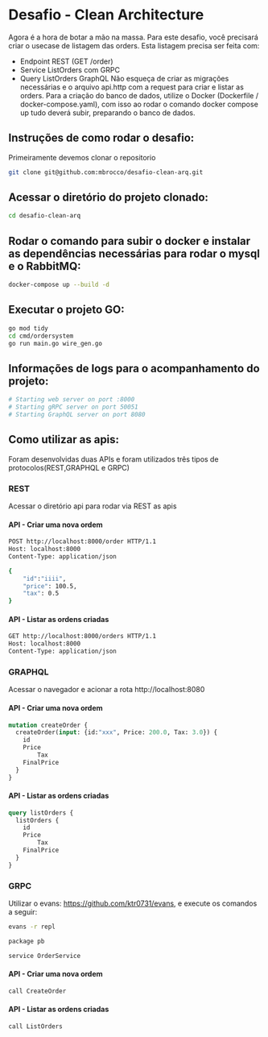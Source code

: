 # Desafio - Clean Architecture
Agora é a hora de botar a mão na massa. Para este desafio, você precisará criar o usecase de listagem das orders.
Esta listagem precisa ser feita com:
- Endpoint REST (GET /order)
- Service ListOrders com GRPC
- Query ListOrders GraphQL
Não esqueça de criar as migrações necessárias e o arquivo api.http com a request para criar e listar as orders.
Para a criação do banco de dados, utilize o Docker (Dockerfile / docker-compose.yaml), com isso ao rodar o comando docker compose up tudo deverá subir, preparando o banco de dados.

## Instruções de como rodar o desafio:
Primeiramente devemos clonar o repositorio

```bash
git clone git@github.com:mbrocco/desafio-clean-arq.git
```

## Acessar o diretório do projeto clonado:
```bash
cd desafio-clean-arq
```

## Rodar o comando para subir o docker e instalar as dependências necessárias para rodar o mysql e o RabbitMQ:
```bash
docker-compose up --build -d
```

## Executar o projeto GO:
```bash
go mod tidy
cd cmd/ordersystem
go run main.go wire_gen.go
```

## Informações de logs para o acompanhamento do projeto:
```bash
# Starting web server on port :8000
# Starting gRPC server on port 50051
# Starting GraphQL server on port 8080
```

## Como utilizar as apis:
Foram desenvolvidas duas APIs e foram utilizados três tipos de protocolos(REST,GRAPHQL e GRPC)

### REST

Acessar o diretório api para rodar via REST as apis

#### API - Criar uma nova ordem
```bash
POST http://localhost:8000/order HTTP/1.1
Host: localhost:8000
Content-Type: application/json

{
    "id":"iiii",
    "price": 100.5,
    "tax": 0.5
}
```

#### API - Listar as ordens criadas
```bash
GET http://localhost:8000/orders HTTP/1.1
Host: localhost:8000
Content-Type: application/json
```

### GRAPHQL
Acessar o navegador e acionar a rota http://localhost:8080

#### API - Criar uma nova ordem
```graphql
mutation createOrder {
  createOrder(input: {id:"xxx", Price: 200.0, Tax: 3.0}) {
  	id
  	Price
		Tax
  	FinalPrice
  }
}
```

#### API - Listar as ordens criadas
```graphql
query listOrders {
  listOrders {
    id
    Price
		Tax
    FinalPrice
  }
}
```

### GRPC
Utilizar o evans: https://github.com/ktr0731/evans, e execute os comandos a seguir:

```bash
evans -r repl
```

```bash
package pb
```

```bash
service OrderService
```

#### API - Criar uma nova ordem
```bash
call CreateOrder
```

#### API - Listar as ordens criadas
```bash
call ListOrders
```








